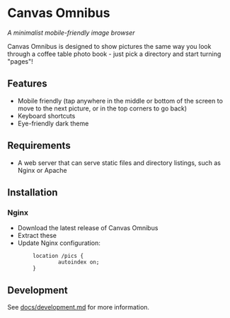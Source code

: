# Canvas Omnibus

*A minimalist mobile-friendly image browser*

Canvas Omnibus is designed to show pictures the same way you look through a coffee 
table photo book - just pick a directory and start turning "pages"!

## Features
  - Mobile friendly (tap anywhere in the middle or bottom of the screen 
    to move to the next picture, or in the top corners to go back)
  - Keyboard shortcuts
  - Eye-friendly dark theme


## Requirements
- A web server that can serve static files and directory listings, 
  such as Nginx or Apache

## Installation

### Nginx
- Download the latest release of Canvas Omnibus
- Extract these 
- Update Nginx configuration:
```
        location /pics {
                autoindex on;
        }
```


## Development

See [docs/development.md](docs/development.md) for more information.